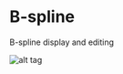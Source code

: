 # B-spline
B-spline display and editing

![alt tag](https://github.com/pranjal23/B-spline/blob/master/documentation/screenshot.png?raw=true)
